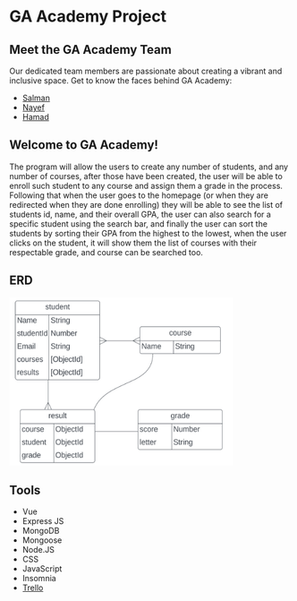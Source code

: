 # GA Academy Project

## Meet the GA Academy Team

Our dedicated team members are passionate about creating a vibrant and inclusive space. Get to know the faces behind GA Academy:

- [Salman](https://www.linkedin.com/in/salman-qais-buali/)
- [Nayef](http://www.linkedin.com/in/nayefalzayani)
- [Hamad](https://www.linkedin.com/in/hamad-alfandi-a39aba238/)

## Welcome to GA Academy!

The program will allow the users to create any number of students, and any number of courses, after those have been created, the user will be able to enroll such student to any course and assign them a grade in the process.
Following that when the user goes to the homepage (or when they are redirected when they are done enrolling) they will be able to see the list of students id, name, and their overall GPA, the user can also search for a specific student using the search bar, and finally the user can sort the students by sorting their GPA from the highest to the lowest, when the user clicks on the student, it will show them the list of courses with their respectable grade, and course can be searched too.

## ERD

<img src="./image.png" alt="Description of the image" width="400" height="300">


## Tools

- Vue
- Express JS
- MongoDB
- Mongoose
- Node.JS
- CSS
- JavaScript
- Insomnia
- [Trello](https://trello.com/b/H4OZjR4I/vue-hackathon)
